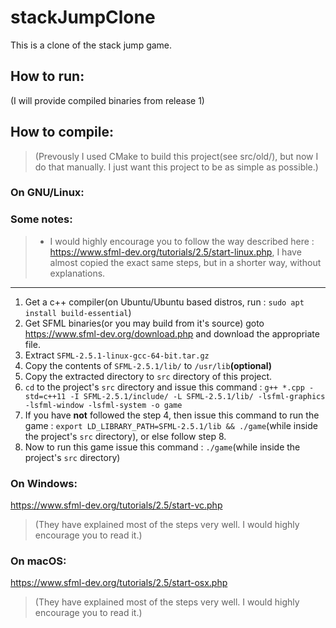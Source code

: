 # stackJumpClone
This is a clone of the stack jump game.

## How to run:
(I will provide compiled binaries from release 1)

## How to compile:

> (Prevously I used CMake to build this project(see src/old/), but now I do that manually. I just want this project to be as simple as possible.)

### On GNU/Linux:

### Some notes:
> - I would highly encourage you to follow the way described here : https://www.sfml-dev.org/tutorials/2.5/start-linux.php, I have almost copied the exact same steps, but in a shorter way, without explanations.
---

1. Get a c++ compiler(on Ubuntu/Ubuntu based distros, run : `sudo apt install build-essential`)
2. Get SFML binaries(or you may build from it's source) goto https://www.sfml-dev.org/download.php and download the appropriate file.
3. Extract `SFML-2.5.1-linux-gcc-64-bit.tar.gz`
4. Copy the contents of `SFML-2.5.1/lib/` to `/usr/lib`**(optional)**
5. Copy the extracted directory to `src` directory of this project.
6. `cd` to the project's `src` directory and issue this command : `g++ *.cpp -std=c++11 -I SFML-2.5.1/include/ -L SFML-2.5.1/lib/ -lsfml-graphics -lsfml-window -lsfml-system -o game`
7. If you have **not** followed the step 4, then issue this command to run the game : `export LD_LIBRARY_PATH=SFML-2.5.1/lib && ./game`(while inside the project's `src` directory), or else follow step 8.
8. Now to run this game issue this command : `./game`(while inside the project's `src` directory)


### On Windows:
https://www.sfml-dev.org/tutorials/2.5/start-vc.php<br>
> (They have explained most of the steps very well. I would highly encourage you to read it.)

### On macOS:
https://www.sfml-dev.org/tutorials/2.5/start-osx.php
> (They have explained most of the steps very well. I would highly encourage you to read it.)
